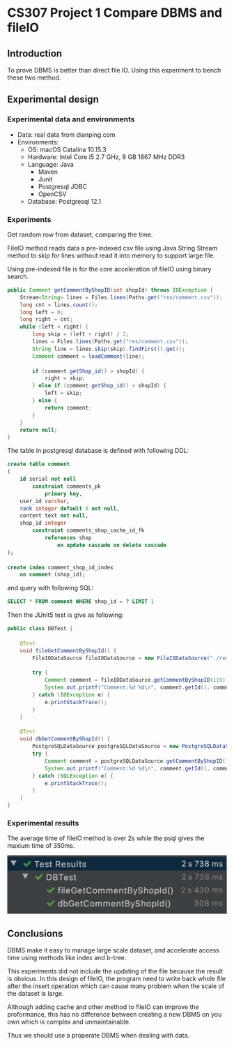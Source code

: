 # CS307 Project 1 Compare DBMS and fileIO

## Introduction

To prove DBMS is better than direct file IO. Using this experiment to bench these two method.

## Experimental design

### Experimental data and environments

- Data: real data from dianping.com
- Environments:
    - OS: macOS Catalina 10.15.3
    - Hardware: Intel Core i5 2.7 GHz, 8 GB 1867 MHz DDR3
    - Language: Java
        - Maven
        - Junit
        - Postgresql JDBC
        - OpenCSV
    - Database: Postgresql 12.1

### Experiments

Get random row from dataset, comparing the time.

FileIO method reads data a pre-indexed csv file 
using Java String Stream method to skip for lines
without read it into memory to support large file.

Using pre-indexed file is for the core acceleration of fileIO using binary search.
```Java
public Comment getCommentByShopID(int shopId) throws IOException {
    Stream<String> lines = Files.lines(Paths.get("res/comment.csv"));
    long cnt = lines.count();
    long left = 0;
    long right = cnt;
    while (left < right) {
        long skip = (left + right) / 2;
        lines = Files.lines(Paths.get("res/comment.csv"));
        String line = lines.skip(skip).findFirst().get();
        Comment comment = loadComment(line);

        if (comment.getShop_id() > shopId) {
            right = skip;
        } else if (comment.getShop_id() < shopId) {
            left = skip;
        } else {
            return comment;
        }
    }
    return null;
}
```


The table in postgresql database is defined with following DDL:
```SQL
create table comment
(
	id serial not null
		constraint comments_pk
			primary key,
	user_id varchar,
	rank integer default 0 not null,
	content text not null,
	shop_id integer
		constraint comments_shop_cache_id_fk
			references shop
				on update cascade on delete cascade
);

create index comment_shop_id_index
	on comment (shop_id);
```
and query with following SQL:
```SQL
SELECT * FROM comment WHERE shop_id = ? LIMIT 1
```

Then the JUnit5 test is give as following:
```Java
public class DBTest {

    @Test
    void fileGetCommentByShopId() {
        FileIODataSource fileIODataSource = new FileIODataSource("./res");

        try {
            Comment comment = fileIODataSource.getCommentByShopID(119);
            System.out.printf("Comment:%d %d\n", comment.getId(), comment.getShop_id());
        } catch (IOException e) {
            e.printStackTrace();
        }
    }

    @Test
    void dbGetCommentByShopId() {
        PostgreSQLDataSource postgreSQLDataSource = new PostgreSQLDataSource();
        try {
            Comment comment = postgreSQLDataSource.getCommentByShopID(119);
            System.out.printf("Comment:%d %d\n", comment.getId(), comment.getShop_id());
        } catch (SQLException e) {
            e.printStackTrace();
        }
    }
}
```

### Experimental results

The average time of fileIO method is over 2s while the psql gives the maxium time of 350ms.

![](./query_compare.png)

## Conclusions

DBMS make it easy to manage large scale dataset, and accelerate access time using methods like index and b-tree.

This experiments did not include the updating of the file because the result is obvious.
In this design of fileIO, the program need to write back whole file after the insert operation which can cause many problem when the scale of the dataset is large.

Although adding cache and other method to fileIO can improve the proformance, this has no difference between creating a new DBMS on you own which is complex and unmaintainable.

Thus we should use a properate DBMS when dealing with data.